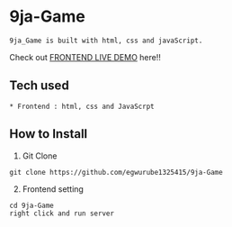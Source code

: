 # 9ja-Game

```
9ja_Game is built with html, css and javaScript.

```

Check out [FRONTEND LIVE DEMO](https://https://petagame.netlify.app/) here!!



## Tech used

```
* Frontend : html, css and JavaScrpt

```

## How to Install

1. Git Clone

```
git clone https://github.com/egwurube1325415/9ja-Game
```


2. Frontend setting

```
cd 9ja-Game
right click and run server


```
